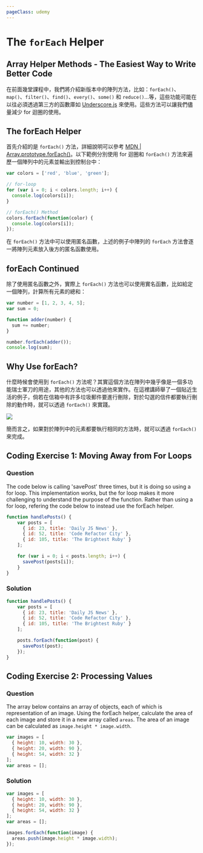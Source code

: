 ```yaml
---
pageClass: udemy
---
```


# The `forEach` Helper

## Array Helper Methods - The Easiest Way to Write Better Code

在前面幾堂課程中，我們將介紹新版本中的陣列方法，比如：`forEach()`、`map()`、`filter()`、`find()`、`every()`、`some()` 和 `reduce()`…等，這些功能可能在以往必須透過第三方的函數庫如 [Underscore.js](https://underscorejs.org/) 來使用。這些方法可以讓我們儘量減少 for 迴圈的使用。

## The forEach Helper

首先介紹的是 `forEach()` 方法，詳細說明可以參考 [MDN | Array.prototype.forEach()](https://developer.mozilla.org/en-US/docs/Web/JavaScript/Reference/Global_Objects/Array/forEach)。以下範例分別使用 for 迴圈和 `forEach()` 方法來遍歷一個陣列中的元素並輸出到控制台中：

```javascript
var colors = ['red', 'blue', 'green'];

// for-loop
for (var i = 0; i < colors.length; i++) {
  console.log(colors[i]);
}

// forEach() Method
colors.forEach(function(color) {
  console.log(colors[i]);
});
```

在 `forEach()` 方法中可以使用匿名函數，上述的例子中陣列的 `forEach` 方法會逐一將陣列元素放入後方的匿名函數使用。

## forEach Continued

除了使用匿名函數之外，實際上 `forEach()` 方法也可以使用實名函數，比如給定一個陣列，計算所有元素的總和：

```javascript
var number = [1, 2, 3, 4, 5];
var sum = 0;

function adder(number) {
  sum += number;
}

number.forEach(adder());
console.log(sum);
```

## Why Use forEach?

什麼時候會使用到 `forEach()` 方法呢？其實這個方法在陣列中幾乎像是一個多功能瑞士軍刀的用途，其他的方法也可以透過他來實作。在這裡講師舉了一個貼近生活的例子，倘若在信箱中有許多垃圾郵件要進行刪除，對於勾選的信件都要執行刪除的動作時，就可以透過 `forEach()` 來實踐。

![](https://i.imgur.com/Vi1toDV.png)

簡而言之，如果對於陣列中的元素都要執行相同的方法時，就可以透過 `forEach()` 來完成。

## Coding Exercise 1: Moving Away from For Loops

### Question

The code below is calling 'savePost' three times, but it is doing so using a for loop. This implementation works, but the for loop makes it more challenging to understand the purpose of the function. Rather than using a for loop, refering the code below to instead use the forEach helper.

```javascript
function handlePosts() {
    var posts = [
      { id: 23, title: 'Daily JS News' },
      { id: 52, title: 'Code Refactor City' },
      { id: 105, title: 'The Brightest Ruby' }
    ];

    for (var i = 0; i < posts.length; i++) {
      savePost(posts[i]);
    }
}
```

### Solution

```javascript
function handlePosts() {
    var posts = [
      { id: 23, title: 'Daily JS News' },
      { id: 52, title: 'Code Refactor City' },
      { id: 105, title: 'The Brightest Ruby' }
    ];

    posts.forEach(function(post) {
      savePost(post);
    });
}
```

## Coding Exercise 2: Processing Values

### Question

The array below contains an array of objects, each of which is representation of an image. Using the forEach helper, calculate the area of each image and store it in a new array called `areas`. The area of an image can be calculated as `image.height * image.width`.

```javascript
var images = [
  { height: 10, width: 30 },
  { height: 20, width: 90 },
  { height: 54, width: 32 }
];
var areas = [];
```

### Solution

```javascript
var images = [
  { height: 10, width: 30 },
  { height: 20, width: 90 },
  { height: 54, width: 32 }
];
var areas = [];

images.forEach(function(image) {
  areas.push(image.height * image.width);
});
```